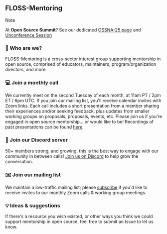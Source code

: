 ## FLOSS-Mentoring

> [!NOTE]
> At **Open Source Summit**? See our dedicated [OSSNA-25 page](/ossna-25) and [Unconference Session](https://ossna2025.sched.com/event/23YvJ/floss-mentorship-unconference-a-community-event-to-share-shape-scale-mentoring-efforts-in-open-source-open-to-all-attendees-no-pre-registration-required) 

### 💁 Who are we?

FLOSS-Mentoring is a cross-sector interest group supporting mentorship in open source, comprised of educators, maintainers, program/organization directors, and more. 

### 💻 Join a monthly call

We currently meet on the second Tuesday of each month, at 11am PT / 2pm ET / 6pm UTC. If you join our mailing list, you'll receive calendar invites with Zoom links. Each call includes a short presentation from a member sharing their experiences and/or seeking feedback, plus updates from smaller working groups on proposals, proposals, events, etc. Please join us if you're engaged in open source mentorship... or would like to be! Recordings of past presentations can be found [here](https://drive.google.com/drive/folders/1H-kpa3D8IQqtxknu7YxEjTlV6RiooQs1?usp=sharing).

### 💬 Join our Discord server

50+ members strong, and growing, this is the best way to engage with our community in between calls! [Join us on Discord](https://discord.gg/xJsZChXXpF) to help grow the conversation.  

### ✉️ Join our mailing list

We maintain a low-traffic mailing list; please [subscribe](https://groups.google.com/g/floss-mentoring) if you'd like to receive invites to our monthly Zoom calls & working group meetings.

### 💡 Ideas & suggestions

If there's a resource you wish existed, or other ways you think we could support mentorship in open source, feel free to submit an Issue to let us know.

